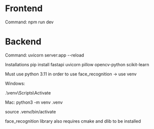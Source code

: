 # Frontend
Command: npm run dev

# Backend
Command: uvicorn server:app --reload

Installations
pip install fastapi uvicorn pillow opencv-python scikit-learn

Must use python 3.11 in order to use face_recognition → use venv

Windows:

  .\venv\Scripts\Activate

Mac:
  python3 -m venv .venv

  source .venv/bin/activate    

face_recognition library also requires cmake and dlib to be installed
